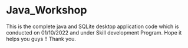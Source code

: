 # Java_Workshop
This is the complete java and SQLite desktop application code which is conducted on 01/10/2022 and under Skill development Program.
Hope it helps you guys !!
Thank you.
